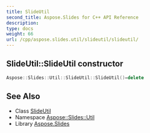 ```yaml
---
title: SlideUtil
second_title: Aspose.Slides for C++ API Reference
description: 
type: docs
weight: 66
url: /cpp/aspose.slides.util/slideutil/slideutil/
---
```

## SlideUtil::SlideUtil constructor




```cpp
Aspose::Slides::Util::SlideUtil::SlideUtil()=delete
```

## See Also

* Class [SlideUtil](../)
* Namespace [Aspose::Slides::Util](../../)
* Library [Aspose.Slides](../../../)
